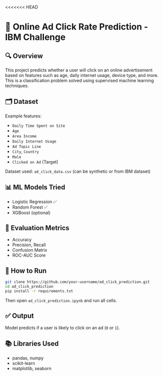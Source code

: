 <<<<<<< HEAD
# 🧠 Online Ad Click Rate Prediction - IBM Challenge

## 🔍 Overview
This project predicts whether a user will click on an online advertisement based on features such as age, daily internet usage, device type, and more. This is a classification problem solved using supervised machine learning techniques.

## 🗂️ Dataset
Example features:
- `Daily Time Spent on Site`
- `Age`
- `Area Income`
- `Daily Internet Usage`
- `Ad Topic Line`
- `City`, `Country`
- `Male`
- `Clicked on Ad` (Target)

Dataset used: `ad_click_data.csv` (can be synthetic or from IBM dataset)

## 📊 ML Models Tried
- Logistic Regression ✅
- Random Forest ✅
- XGBoost (optional)

## 🧪 Evaluation Metrics
- Accuracy
- Precision, Recall
- Confusion Matrix
- ROC-AUC Score

## 🚀 How to Run
```bash
git clone https://github.com/your-username/ad_click_prediction.git
cd ad_click_prediction
pip install -r requirements.txt
```
Then open `ad_click_prediction.ipynb` and run all cells.

## ✅ Output
Model predicts if a user is likely to click on an ad (`0` or `1`).

## 📚 Libraries Used
- pandas, numpy
- scikit-learn
- matplotlib, seaborn


